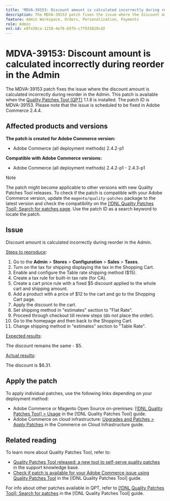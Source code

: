 ```yaml
---
title: 'MDVA-39153: Discount amount is calculated incorrectly during reorder in the Admin'
description: The MDVA-39153 patch fixes the issue where the discount amount is calculated incorrectly during reorder in the Admin. This patch is available when the [Quality Patches Tool (QPT)](https://experienceleague.adobe.com/en/docs/commerce-knowledge-base/kb/announcements/commerce-announcements/magento-quality-patches-released-new-tool-to-self-serve-quality-patches) 1.1.8 is installed. The patch ID is MDVA-39153. Please note that the issue is scheduled to be fixed in Adobe Commerce 2.4.4.
feature: Admin Workspace, Orders, Personalization, Payments
role: Admin
exl-id: e8fe58ca-1218-4e76-b5fb-c7f935029cd2
---
```

# MDVA-39153: Discount amount is calculated incorrectly during reorder in the Admin

The MDVA-39153 patch fixes the issue where the discount amount is calculated incorrectly during reorder in the Admin. This patch is available when the [Quality Patches Tool (QPT)](https://experienceleague.adobe.com/en/docs/commerce-knowledge-base/kb/announcements/commerce-announcements/magento-quality-patches-released-new-tool-to-self-serve-quality-patches) 1.1.8 is installed. The patch ID is MDVA-39153. Please note that the issue is scheduled to be fixed in Adobe Commerce 2.4.4.

## Affected products and versions

**The patch is created for Adobe Commerce version:**

* Adobe Commerce (all deployment methods) 2.4.2-p1

**Compatible with Adobe Commerce versions:**

* Adobe Commerce (all deployment methods) 2.4.2-p1 - 2.4.3-p1

>[!NOTE]
>
>The patch might become applicable to other versions with new Quality Patches Tool releases. To check if the patch is compatible with your Adobe Commerce version, update the `magento/quality-patches` package to the latest version and check the compatibility on the [[!DNL Quality Patches Tool]: Search for patches page](https://experienceleague.adobe.com/en/docs/commerce-knowledge-base/kb/announcements/commerce-announcements/magento-quality-patches-released-new-tool-to-self-serve-quality-patches). Use the patch ID as a search keyword to locate the patch.

## Issue

Discount amount is calculated incorrectly during reorder in the Admin.

<u>Steps to reproduce</u>:

1. Go to the **Admin** > **Stores** > **Configuration** > **Sales** > **Taxes**.
1. Turn on the tax for shipping displaying the tax in the Shopping Cart.
1. Enable and configure the Table rate shipping method ($15).
1. Create a tax rule for built-in tax rate (for CA).
1. Create a cart price rule with a fixed $5 discount applied to the whole cart and shipping amount.
1. Add a product with a price of $12 to the cart and go to the Shopping Cart page.
1. Apply the discount to the cart.
1. Set shipping method in "estimates" section to "Flat Rate".
1. Proceed through checkout till review steps (do not place the order).
1. Go to the homepage and then back to the Shopping Cart.
1. Change shipping method in "estimates" section to "Table Rate".

<u>Expected results</u>:

The discount remains the same - $5.

<u>Actual results</u>:

The discount is $6.31.

## Apply the patch

To apply individual patches, use the following links depending on your deployment method:

* Adobe Commerce or Magento Open Source on-premises: [[!DNL Quality Patches Tool] > Usage](/help/tools/quality-patches-tool/usage.md) in the [!DNL Quality Patches Tool] guide.
* Adobe Commerce on cloud infrastructure: [Upgrades and Patches > Apply Patches](https://experienceleague.adobe.com/docs/commerce-cloud-service/user-guide/develop/upgrade/apply-patches.html) in the Commerce on Cloud Infrastructure guide.

## Related reading

To learn more about Quality Patches Tool, refer to:

* [Quality Patches Tool released: a new tool to self-serve quality patches](https://experienceleague.adobe.com/en/docs/commerce-knowledge-base/kb/announcements/commerce-announcements/magento-quality-patches-released-new-tool-to-self-serve-quality-patches) in the support knowledge base.
* [Check if patch is available for your Adobe Commerce issue using Quality Patches Tool](/help/tools/quality-patches-tool/patches-available-in-qpt/check-patch-for-magento-issue-with-magento-quality-patches.md) in the [!DNL Quality Patches Tool] guide.

For info about other patches available in QPT, refer to [[!DNL Quality Patches Tool]: Search for patches](https://experienceleague.adobe.com/tools/commerce-quality-patches/index.html) in the [!DNL Quality Patches Tool] guide.
